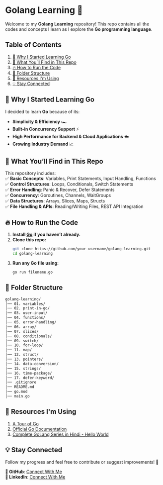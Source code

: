 # Golang Learning 🚀

Welcome to my **Golang Learning** repository! This repo contains all the codes and concepts I learn as I explore the **Go programming language**.

## Table of Contents

1. [📌 Why I Started Learning Go](#📌-why-i-started-learning-go)
2. [📖 What You’ll Find in This Repo](#📖-what-youll-find-in-this-repo)
3. [🔥 How to Run the Code](#🔥-how-to-run-the-code)
4. [📂 Folder Structure](#📂-folder-structure)
5. [📗 Resources I'm Using](#📗-resources-im-using)
6. [💡 Stay Connected](#💡-stay-connected)

## 📌 Why I Started Learning Go

I decided to learn **Go** because of its:

- **Simplicity & Efficiency** 🏎️
- **Built-in Concurrency Support** ⚡
- **High Performance for Backend & Cloud Applications** ☁️
- **Growing Industry Demand** 📈

## 📖 What You’ll Find in This Repo

This repository includes:  
✅ **Basic Concepts**: Variables, Print Statements, Input Handling, Functions  
✅ **Control Structures**: Loops, Conditionals, Switch Statements  
✅ **Error Handling**: Panic & Recover, Defer Statements  
✅ **Concurrency**: Goroutines, Channels, WaitGroups  
✅ **Data Structures**: Arrays, Slices, Maps, Structs  
✅ **File Handling & APIs**: Reading/Writing Files, REST API Integration

## 🔥 How to Run the Code

1. **Install [Go](https://go.dev/dl/) if you haven’t already.**
2. **Clone this repo:**
   ```bash
   git clone https://github.com/your-username/golang-learning.git
   cd golang-learning
   ```
3. **Run any Go file using:**
   ```bash
   go run filename.go
   ```

## 📂 Folder Structure

```bash
golang-learning/
│── 01. variables/
│── 02. print-in-go/
│── 03. user-input/
│── 04. functions/
│── 05. error-handling/
│── 06. array/
│── 07. slices/
│── 08. conditionals/
│── 09. switch/
│── 10. for-loop/
│── 11. map/
│── 12. struct/
│── 13. pointers/
│── 14. data-conversion/
│── 15. strings/
│── 16. time-package/
│── 17. defer-keyword/
│── .gitignore
│── README.md
│── go.mod
│── main.go
```

## 📗 Resources I'm Using

1. [A Tour of Go](https://go.dev/tour/welcome/1)
2. [Official Go Documentation](https://go.dev/doc/)
3. [Complete GoLang Series in Hindi - Hello World](https://youtube.com/playlist?list=PLzjZaW71kMwSEVpdbHPr0nPo5zdzbDulm&si=IFdTWtEP2YJfjveF)

## 💡 Stay Connected

Follow my progress and feel free to contribute or suggest improvements! 🚀

**📌 GitHub**: [Connect With Me](https://github.com/SHIVAM-KUMAR-59) <br/>
**📌 LinkedIn**: [Connect With Me](www.linkedin.com/in/shivam-kumar-946614277)
